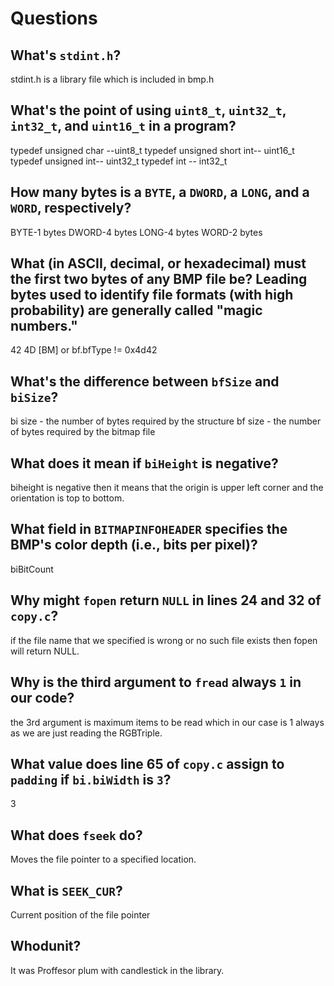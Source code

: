 # Questions

## What's `stdint.h`?

stdint.h is a library file which is included in bmp.h

## What's the point of using `uint8_t`, `uint32_t`, `int32_t`, and `uint16_t` in a program?

typedef unsigned char --uint8_t
typedef unsigned short int-- uint16_t
typedef unsigned int-- uint32_t
typedef int -- int32_t

## How many bytes is a `BYTE`, a `DWORD`, a `LONG`, and a `WORD`, respectively?

BYTE-1 bytes
DWORD-4 bytes
LONG-4 bytes
WORD-2 bytes

## What (in ASCII, decimal, or hexadecimal) must the first two bytes of any BMP file be? Leading bytes used to identify file formats (with high probability) are generally called "magic numbers."

42 4D [BM] or bf.bfType != 0x4d42


## What's the difference between `bfSize` and `biSize`?
bi size - the number of bytes required by the structure 
bf size - the number of bytes required by the bitmap file
 
## What does it mean if `biHeight` is negative?

biheight is negative then it means that the origin is upper left corner and the orientation is top to bottom.

## What field in `BITMAPINFOHEADER` specifies the BMP's color depth (i.e., bits per pixel)?

biBitCount

## Why might `fopen` return `NULL` in lines 24 and 32 of `copy.c`?

if the file name that we specified is wrong or no such file exists then fopen will return NULL.


## Why is the third argument to `fread` always `1` in our code?

the 3rd argument is maximum items to be read which in our case is 1 always as we are just reading the RGBTriple.

## What value does line 65 of `copy.c` assign to `padding` if `bi.biWidth` is `3`?

3

## What does `fseek` do?

Moves the file pointer to a specified location.

## What is `SEEK_CUR`?

Current position of the file pointer

## Whodunit?

It was Proffesor plum with candlestick in the library.

